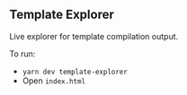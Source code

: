 ## Template Explorer

Live explorer for template compilation output.

To run:

- `yarn dev template-explorer`
- Open `index.html`
